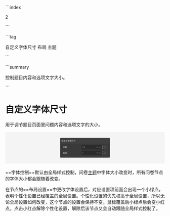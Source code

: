 \```index

2

\```

\```tag

自定义字体尺寸 布局 主题

\```

\```summary

控制题目内容和选项文字大小。

\```

# 自定义字体尺寸

用于调节题目页面里问题内容和选项文字的大小。

<img src='../assets/questionLayoutSetting/02userdefinedFontSize/custom-font-size.png'>

==字体控制==默认由全局样式控制，问卷[主题](../../04layoutOfEditor/03components/03theme.md)中字体大小改变时，所有问卷节点的字体大小都会跟随着改变。

在节点的==布局设置==中更改字体设置后，对应设置项前面会出现一个小绿点，表明个性化设置已经覆盖的全局设置。个性化设置的优先权高于全局设置，所以无论全局设置如何改变，这个节点的设置会保持不变。鼠标覆盖后小绿点后会变小红点，点击小红点解除个性化设置，解除后该节点又会自动跟随全局样式控制了。
